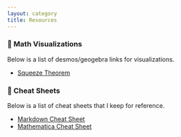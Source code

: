```yaml
---
layout: category
title: Resources
---
```


### 📐 Math Visualizations

Below is a list of desmos/geogebra links for visualizations.

- [Squeeze Theorem](https://www.desmos.com/calculator/z9rsrxyjer)



### 📃 Cheat Sheets

Below is a list of cheat sheets that I keep for reference.

- [Markdown Cheat Sheet](cheatsheets/markdown.html)
- [Mathematica Cheat Sheet](https://www.glassofnumbers.com)

